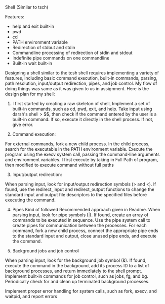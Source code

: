 Shell (Similar to tsch)

Features:

- help and exit built-in
- pwd
- cd
- PATH environment variable
- Redirection of stdout and stdin
- Commandline processing of redirection of stdin and stdout
- Indefinite pipe commands on one commandline
- Built-in wait built-in



Designing a shell similar to the tcsh shell requires implementing a variety of features, including basic command execution, built-in commands, parsing, path resolution, input/output redirection, pipes, and job control. My flow of doing things was same as it was given to us in assignment. Here is the design plan for my shell:


1) I first started by creating a raw skeleton of shell, Implement a set of built-in commands, such as cd, pwd, exit, and help.
Take input using darsh's shell > $$, then check if the command entered by the user is a built-in command. If so, execute it directly in the shell process. If not, give error.


2) Command execution:

For external commands, fork a new child process.
In the child process, search for the executable in the PATH environment variable.
Execute the program using the execv system call, passing the command-line arguments and environment variables.
I first execute by taking in Full Path of program, then modified to execute command without full paths


3) Input/output redirection:

When parsing input, look for input/output redirection symbols (> and <).
If found, use the redirect_input and redirect_output functions to change the standard input and output file descriptors to the specified files before executing the command.


4) Pipes
Kind of followed Recommended approach given in Readme.
When parsing input, look for pipe symbols (|).
If found, create an array of commands to be executed in sequence.
Use the pipe system call to create pipes for communication between the processes.
For each command, fork a new child process, connect the appropriate pipe ends to the standard input and output, close unused pipe ends, and execute the command.


5) Background jobs and job control

When parsing input, look for the background job symbol (&).
If found, execute the command in the background, add its process ID to a list of background processes, and return immediately to the shell prompt.
Implement built-in commands for job control, such as jobs, fg, and bg.
Periodically check for and clean up terminated background processes.


Implement proper error handling for system calls, such as fork, execv, and waitpid, and report errors

























